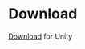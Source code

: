 # Download

[Download](https://github.com/karrarrahim/NetickForUnity) for Unity

<!-- [Download](https://kakr.itch.io/netick-for-godot) for Godot -->
